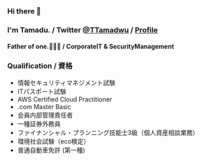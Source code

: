 ### Hi there 👋
### I'm Tamadu. / Twitter [@TTamadwu](https://twitter.com/TTamadwu) / [Profile](tamadu.wraptas.site)
#### Father of one.:family_man_woman_boy: / CorporateIT & SecurityManagement


### Qualification / 資格
 
 - 情報セキュリティマネジメント試験
 - ITパスポート試験
 - AWS Certified Cloud Practitioner
 - .com Master Basic
 - 会員内部管理責任者
 - 一種証券外務員 
 - ファイナンシャル・プランニング技能士3級（個人資産相談業務）
 - 環境社会試験（eco検定）
 - 普通自動車免許 (第一種)

